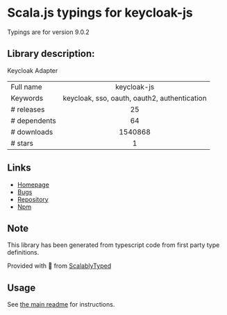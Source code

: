 
# Scala.js typings for keycloak-js

Typings are for version 9.0.2

## Library description:
Keycloak Adapter

|                    |                 |
| ------------------ | :-------------: |
| Full name          | keycloak-js |
| Keywords           | keycloak, sso, oauth, oauth2, authentication |
| # releases         | 25 |
| # dependents       | 64 |
| # downloads        | 1540868 |
| # stars            | 1 |

## Links
- [Homepage](https://www.keycloak.org)
- [Bugs](https://github.com/keycloak/keycloak/issues)
- [Repository](https://github.com/keycloak/keycloak)
- [Npm](https://www.npmjs.com/package/keycloak-js)
    


## Note
This library has been generated from typescript code from first party type definitions.

Provided with :purple_heart: from [ScalablyTyped](https://github.com/oyvindberg/ScalablyTyped)

## Usage
See [the main readme](../../readme.md) for instructions.


